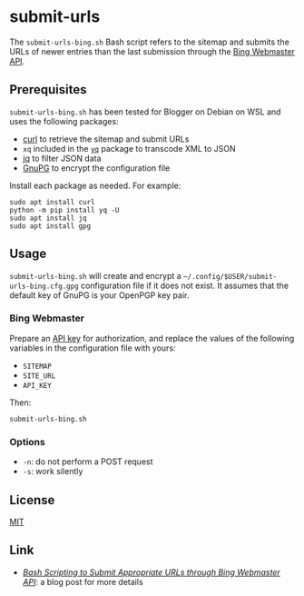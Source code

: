 # submit-urls #

<!-- Bash script that refers to sitemap and submits URLs through Bing Webmaster
API -->

The `submit-urls-bing.sh` Bash script refers to the sitemap and submits the
URLs of newer entries than the last submission through the [Bing Webmaster
API](https://docs.microsoft.com/en-us/bingwebmaster/).

## Prerequisites ##

`submit-urls-bing.sh` has been tested for Blogger on Debian on WSL and uses the
following packages:

  * [curl](https://curl.se/) to retrieve the sitemap and submit URLs
  * `xq` included in the [`yq`](https://kislyuk.github.io/yq/) package to
    transcode XML to JSON
  * [jq](https://jqlang.github.io/jq/) to filter JSON data
  * [GnuPG](https://gnupg.org/index.html) to encrypt the configuration file

Install each package as needed.  For example:

``` shell
sudo apt install curl
python -m pip install yq -U
sudo apt install jq
sudo apt install gpg
```

## Usage ##

`submit-urls-bing.sh` will create and encrypt a
`~/.config/$USER/submit-urls-bing.cfg.gpg` configuration file if it does not
exist.  It assumes that the default key of GnuPG is your OpenPGP key pair.

### Bing Webmaster ###

Prepare an [API
key](https://docs.microsoft.com/en-us/bingwebmaster/getting-access) for
authorization, and replace the values of the following variables in the
configuration file with yours:

  * `SITEMAP`
  * `SITE_URL`
  * `API_KEY`

Then:

``` shell
submit-urls-bing.sh
```

### Options ###

  * `-n`: do not perform a POST request
  * `-s`: work silently

## License ##

[MIT](LICENSE.md)

## Link ##

  * [*Bash Scripting to Submit Appropriate URLs through Bing Webmaster
    API*](https://carmine560.blogspot.com/2020/12/bash-scripting-to-submit-urls-through.html):
    a blog post for more details
